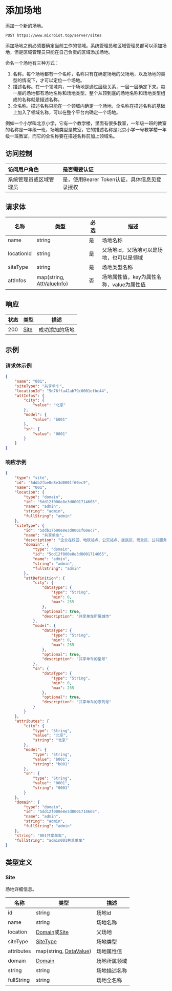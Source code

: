 # 添加场地

添加一个新的场地。

``` HTTP
POST https://www.microiot.top/server/sites
```
添加场地之前必须要确定当前工作的领域。系统管理员和区域管理员都可以添加场地，但是区域管理员只能在自己负责的区域添加场地。

命名一个场地有三种方式：

1. 名称。每个场地都有一个名称，名称只有在确定场地的父场地，以及场地的类型的情况下，才可以定位一个场地。
2. 描述名称。在一个领域内，一个场地是通过层级关系，一层一层确定下来。每一层的场地都有场地名称和场地类型，整个从顶到底的场地名称和场地类型组成的名称就是描述名称。
3. 全名称。描述名称只能在一个领域内确定一个场地，全名称在描述名称的基础上加入了领域名称，可以在整个平台内确定一个场地。

例如一个小学叫北京小学，它有一个教学楼，里面有很多教室，一年级一班的教室的名称是一年级一班，场地类型是教室，它的描述名称是北京小学一号教学楼一年级一班教室，而它的全名称要在描述名称前加上领域名。

## 访问控制

| 访问用户角色           | 是否需要认证                                 |
| :--------------------- | :------------------------------------------- |
| 系统管理员或区域管理员 | 是，使用Bearer Token认证，具体信息见登录授权 |


## 请求体

| 名称       | 类型                                                         | 必选 | 描述                                     |
| ---------- | ------------------------------------------------------------ | ---- | ---------------------------------------- |
| name       | string                                                       | 是   | 场地名称                                 |
| locationId | string                                                       | 是   | 父场地id，父场地可以是场地，也可以是领域 |
| siteType   | string                                                       | 是   | 场地类型名称                             |
| attInfos   | map(string, [AttValueInfo](../datatype/valueinfo.md#attvalueinfo)) | 否   | 场地属性值，key为属性名称，value为属性值 |



## 响应

| 状态 | 类型          | 描述           |
| ---- | ------------- | -------------- |
| 200  | [Site](#site) | 成功添加的场地 |



## 示例

### 请求体示例

``` JSON
{
    "name": "001",
    "siteType": "共享单车",
    "locationId": "5d76ffa42ab79c0001efbc44",
    "attInfos": {
        "city": {
            "value": "北京"
        },
        "model": {
            "value": "b001"
        },
        "sn": {
            "value": "0001"
        }
    }
}
```

### 响应示例

``` JSON
{
    "type": "site",
    "id": "5ddb2fbe0e8e3d0001f60ec9",
    "name": "001",
    "location": {
        "type": "domain",
        "id": "5dd12f000e8e3d0001714665",
        "name": "admin",
        "string": "admin",
        "fullString": "admin"
    },
    "siteType": {
        "id": "5ddb17b00e8e3d0001f60ec7",
        "name": "共享单车",
        "description": "企业在校园、地铁站点、公交站点、居民区、商业区、公共服务区等提供自行车单车共享服务。",
        "domain": {
            "type": "domain",
            "id": "5dd12f000e8e3d0001714665",
            "name": "admin",
            "string": "admin",
            "fullString": "admin"
        },
        "attDefinition": {
            "city": {
                "dataType": {
                    "type": "String",
                    "min": 0,
                    "max": 255
                },
                "optional": true,
                "description": "共享单车所属城市"
            },
            "model": {
                "dataType": {
                    "type": "String",
                    "min": 0,
                    "max": 255
                },
                "optional": true,
                "description": "共享单车的型号"
            },
            "sn": {
                "dataType": {
                    "type": "String",
                    "min": 0,
                    "max": 255
                },
                "optional": true,
                "description": "共享单车的序列号"
            }
        }
    },
    "attributes": {
        "city": {
            "type": "String",
            "value": "北京",
            "string": "北京"
        },
        "model": {
            "type": "String",
            "value": "b001",
            "string": "b001"
        },
        "sn": {
            "type": "String",
            "value": "0001",
            "string": "0001"
        }
    },
    "domain": {
        "type": "domain",
        "id": "5dd12f000e8e3d0001714665",
        "name": "admin",
        "string": "admin",
        "fullString": "admin"
    },
    "string": "001共享单车",
    "fullString": "admin001共享单车"
}
```

## 类型定义

### Site

场地详细信息。

| 名称     | 类型   | 描述   |
| -------- | ------ | ------ |
| id       | string | 场地id |
| name | string | 场地名称                                       |
| location | [Domain](../domain/adddomain.md#domain)或[Site](#site) | 父场地 |
| siteType | [SiteType](../sitetype/addsitetype.md#sitetype) | 场地类型 |
| attributes | map(string, [DataValue](../datatype/datavalue.md#datavalue)) | 场地属性值 |
| domain | [Domain](../domain/adddomain.md#domain) | 场地所属领域 |
| string | string | 场地描述名称 |
| fullString | string | 场地全名称 |

